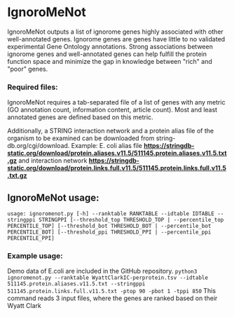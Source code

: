# IgnoroMeNot
IgnoroMeNot outputs a list of ignorome genes highly associated with other well-annotated genes. Ignorome genes are genes have little to no validated experimental Gene Ontology annotations. Strong associations between ignorome genes and well-annotated genes can help fulfill the protein function space and minimize the gap in knowledge between "rich" and "poor" genes.

### Required files:
IgnoroMeNot requires a tab-separated file of a list of genes with any metric (GO annotation count, information content, article count). Most and least annotated genes are defined based on this metric.

Additionally, a STRING interaction network and a protein alias file of the organism to be examined can be downloaded from string-db.org/cgi/download. Example: E. coli alias file __https://stringdb-static.org/download/protein.aliases.v11.5/511145.protein.aliases.v11.5.txt.gz__ and interaction network __https://stringdb-static.org/download/protein.links.full.v11.5/511145.protein.links.full.v11.5.txt.gz__

## IgnoroMeNot usage:
`` usage: ignoromenot.py [-h] --ranktable RANKTABLE --idtable IDTABLE --stringppi STRINGPPI
                      [--threshold_top THRESHOLD_TOP | --percentile_top PERCENTILE_TOP]
                      [--threshold_bot THRESHOLD_BOT | --percentile_bot PERCENTILE_BOT]
                      [--threshold_ppi THRESHOLD_PPI | --percentile_ppi PERCENTILE_PPI] ``

### Example usage:
Demo data of E.coli are included in the GitHub repository.
``python3 ignoromenot.py --ranktable WyattClarkIC-perprotein.tsv --idtable 511145.protein.aliases.v11.5.txt --stringppi 511145.protein.links.full.v11.5.txt -ptop 90 -pbot 1 -tppi 850``
This command reads 3 input files, where the genes are ranked based on their Wyatt Clark 

